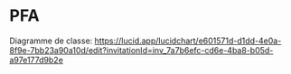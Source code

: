 # PFA

Diagramme de classe:
https://lucid.app/lucidchart/e601571d-d1dd-4e0a-8f9e-7bb23a90a10d/edit?invitationId=inv_7a7b6efc-cd6e-4ba8-b05d-a97e177d9b2e
